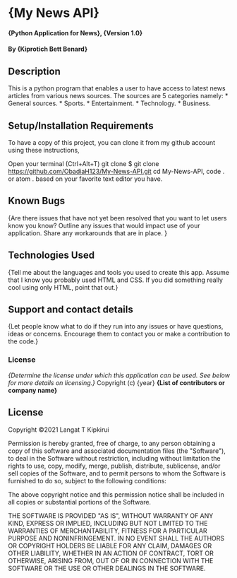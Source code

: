 # {My News API}
#### {Python Application for News}, {Version 1.0}
#### By **{Kiprotich Bett Benard}**
## Description
This is a python program that enables a user to have access to latest news articles from various news sources. The sources are 5 categories namely:
    * General sources.
    * Sports.
    * Entertainment.
    * Technology.
    * Business.
## Setup/Installation Requirements
To have a copy of this project, you can clone it from my github account using these instructions,

Open your terminal (Ctrl+Alt+T) git clone $ git clone https://github.com/ObadiaH123/My-News-API.git cd My-News-API, code . or atom . based on your favorite text editor you have.
## Known Bugs
{Are there issues that have not yet been resolved that you want to let users know you know? Outline any issues that would impact use of your application. Share any workarounds that are in place. }
## Technologies Used
{Tell me about the languages and tools you used to create this app. Assume that I know you probably used HTML and CSS. If you did something really cool using only HTML, point that out.}
## Support and contact details
{Let people know what to do if they run into any issues or have questions, ideas or concerns.  Encourage them to contact you or make a contribution to the code.}
### License
*{Determine the license under which this application can be used.  See below for more details on licensing.}*
Copyright (c) {year} **{List of contributors or company name}**

## License
Copyright ©2021 Langat T Kipkirui

Permission is hereby granted, free of charge, to any person obtaining a copy of this software and associated documentation files (the "Software"), to deal in the Software without restriction, including without limitation the rights to use, copy, modify, merge, publish, distribute, sublicense, and/or sell copies of the Software, and to permit persons to whom the Software is furnished to do so, subject to the following conditions:

The above copyright notice and this permission notice shall be included in all copies or substantial portions of the Software.

THE SOFTWARE IS PROVIDED "AS IS", WITHOUT WARRANTY OF ANY KIND, EXPRESS OR IMPLIED, INCLUDING BUT NOT LIMITED TO THE WARRANTIES OF MERCHANTABILITY, FITNESS FOR A PARTICULAR PURPOSE AND NONINFRINGEMENT. IN NO EVENT SHALL THE AUTHORS OR COPYRIGHT HOLDERS BE LIABLE FOR ANY CLAIM, DAMAGES OR OTHER LIABILITY, WHETHER IN AN ACTION OF CONTRACT, TORT OR OTHERWISE, ARISING FROM, OUT OF OR IN CONNECTION WITH THE SOFTWARE OR THE USE OR OTHER DEALINGS IN THE SOFTWARE.